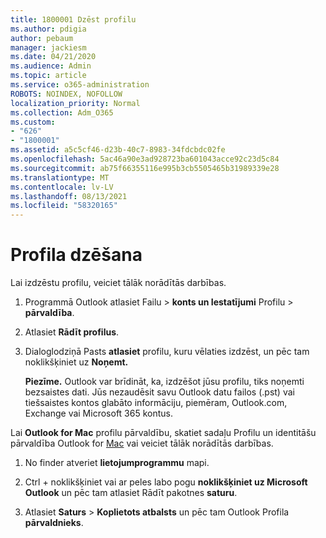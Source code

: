 ```yaml
---
title: 1800001 Dzēst profilu
ms.author: pdigia
author: pebaum
manager: jackiesm
ms.date: 04/21/2020
ms.audience: Admin
ms.topic: article
ms.service: o365-administration
ROBOTS: NOINDEX, NOFOLLOW
localization_priority: Normal
ms.collection: Adm_O365
ms.custom:
- "626"
- "1800001"
ms.assetid: a5c5cf46-d23b-40c7-8983-34fdcbdc02fe
ms.openlocfilehash: 5ac46a90e3ad928723ba601043acce92c23d5c84
ms.sourcegitcommit: ab75f66355116e995b3cb5505465b31989339e28
ms.translationtype: MT
ms.contentlocale: lv-LV
ms.lasthandoff: 08/13/2021
ms.locfileid: "58320165"
---
```

# <a name="delete-a-profile"></a>Profila dzēšana

Lai izdzēstu profilu, veiciet tālāk norādītās darbības.
  
1. Programmā Outlook atlasiet Failu  \> **konts un Iestatījumi** Profilu \> **pārvaldība**.

2. Atlasiet **Rādīt profilus**.

3. Dialoglodziņā Pasts **atlasiet** profilu, kuru vēlaties izdzēst, un pēc tam noklikšķiniet uz **Noņemt.**

    **Piezīme.** Outlook var brīdināt, ka, izdzēšot jūsu profilu, tiks noņemti bezsaistes dati. Jūs nezaudēsit savu Outlook datu failos (.pst) vai tiešsaistes kontos glabāto informāciju, piemēram, Outlook.com, Exchange vai Microsoft 365 kontus.
  
Lai **Outlook for Mac** profilu pārvaldību, skatiet sadaļu Profilu un identitāšu pārvaldība Outlook for [Mac](https://support.office.com/article/fed2a955-74df-4a24-bef6-78a426958c4c.aspx) vai veiciet tālāk norādītās darbības.
  
1. No finder atveriet **lietojumprogrammu** mapi.

2. Ctrl + noklikšķiniet vai ar peles labo pogu **noklikšķiniet uz Microsoft Outlook** un pēc tam atlasiet Rādīt pakotnes **saturu**.

3. Atlasiet **Saturs** \> **Koplietots atbalsts** un pēc tam Outlook Profila **pārvaldnieks**.
